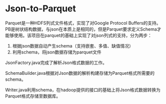 # Json-to-Parquet

Parquet是一种HDFS列式文件格式，实现了对Google Protocol Buffers的支持。PB是树状结构数据，与json在本质上是相同的，但是Parquet要求定义Schema才能够使用。该项目在parquet的基础上实现了对json列式的支持，分为两步：
1. 根据json数据自动产生schema（支持嵌套、多值、缺值情况）
2. 利用schema，将json数据存储为parquet文件

JsonFactory.java完成了解析Json格式数据的工作。

SchemaBuilder.java根据对Json数据的解析构建存储为Parquet格式所需要的schema。

Writer.java利用schema，在hadoop提供的接口的基础上将Json格式数据转换为Parquet格式存储至数据库。
